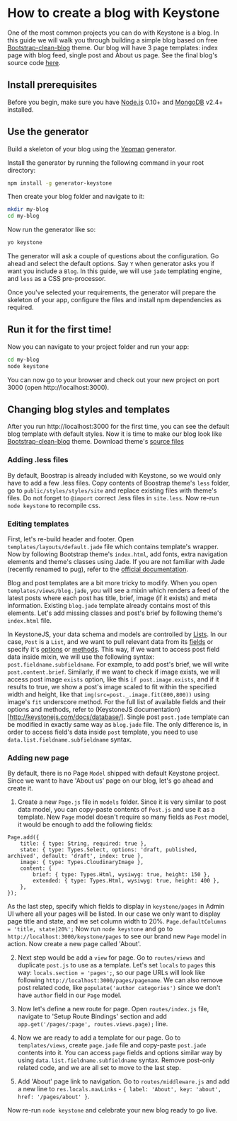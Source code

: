 # How to create a blog with Keystone

One of the most common projects you can do with Keystone is a blog.
In this guide we will walk you through building a simple blog based on free [Bootstrap-clean-blog](https://blackrockdigital.github.io/startbootstrap-clean-blog/) theme.
Our blog will have 3 page templates: index page with blog feed, single post and About us page.
See the final blog's source code [here](https://github.com/xyzteam2016/xyzcodeblog).

## Install prerequisites

Before you begin, make sure you have [Node.js](http://nodejs.org/download) 0.10+ and [MongoDB](http://www.mongodb.org/downloads) v2.4+ installed.

## Use the generator

Build a skeleton of your blog using the [Yeoman](http://yeoman.io/) generator.

Install the generator by running the following command in your root directory:

```sh
npm install -g generator-keystone
```

Then create your blog folder and navigate to it:

```sh
mkdir my-blog
cd my-blog
```

Now run the generator like so:

```sh
yo keystone
```

The generator will ask a couple of questions about the configuration.
Go ahead and select the default options. Say `Y` when generator asks you if want you include a `Blog`.
In this guide, we will use `jade` templating engine, and `less` as a CSS pre-processor.

Once you've selected your requirements, the generator will prepare the skeleton of your app, configure the files and install npm dependencies as required.

## Run it for the first time!

Now you can navigate to your project folder and run your app:

```sh
cd my-blog
node keystone
```

You can now go to your browser and check out your new project on port 3000 (open http://localhost:3000).

## Changing blog styles and templates

After you run http://localhost:3000 for the first time, you can see the default blog template with default styles. Now it is time to make our blog look like [Bootstrap-clean-blog](https://blackrockdigital.github.io/startbootstrap-clean-blog/) theme. Download theme's [source files](https://github.com/BlackrockDigital/startbootstrap-clean-blog/archive/gh-pages.zip)

### Adding .less files

By default, Boostrap is already included with Keystone, so we would only have to add a few .less files. Copy contents of Boostrap theme's `less` folder, go to `public/styles/styles/site` and replace existing files with theme's files. Do not forget to `@import` correct .less files in `site.less`. Now re-run `node keystone` to recompile css.

### Editing templates

First, let's re-build header and footer. Open `templates/layouts/default.jade` file which contains template's wrapper. Now by following Bootstrap theme's `index.html`, add fonts, extra navigation elements and theme's classes using Jade. If you are not familiar with Jade (recently renamed to pug), refer to the [official documentation](https://pugjs.org/api/getting-started.html).

Blog and post templates are a bit more tricky to modify. When you open `templates/views/blog.jade`, you will see a mixin which renders a feed of the latest posts where each post has title, brief, image (if it exists) and meta information. Existing `blog.jade` template already contains most of this elements. Let's add missing classes and post's brief by following theme's `index.html` file.

In KeystoneJS, your data schema and models are controlled by [Lists](http://keystonejs.com/docs/database/). In our case, `Post` is a `List`, and we want to pull relevant data from its [fields](http://keystonejs.com/docs/database/#fields) or specify it's [options](http://keystonejs.com/docs/database/#fields-options) or [methods](http://keystonejs.com/docs/database/#fields-underscoremethods). This way, if we want to access post field data inside mixin, we will use the following syntax: `post.fieldname.subfieldname`. For example, to add post's brief, we will write `post.content.brief`. Similarly, if we want to check if image exists, we will access post image `exists` option, like this `if post.image.exists`, and if it results to true, we show a post's image scaled to fit within the specified width and height, like that `img(src=post._.image.fit(800,800))` using image's `fit` underscore method. For the full list of available fields and their options and methods, refer to (KeystoneJS documentation)[http://keystonejs.com/docs/database/]. Single post `post.jade` template can be modified in exactly same way as `blog.jade` file. The only difference is, in order to access field's data inside `post` template, you need to use `data.list.fieldname.subfieldname` syntax.

### Adding new page

By default, there is no Page `Model` shipped with default Keystone project. Since we want to have 'About us' page on our blog, let's go ahead and create it.

1) Create a new `Page.js` file in `models` folder. Since it is very similar to post data model, you can copy-paste contents of `Post.js` and use it as a template. New `Page` model doesn't require so many fields as `Post` model, it would be enough to add the following fields:

```
Page.add({
	title: { type: String, required: true },
	state: { type: Types.Select, options: 'draft, published, archived', default: 'draft', index: true },
	image: { type: Types.CloudinaryImage },
	content: {
		brief: { type: Types.Html, wysiwyg: true, height: 150 },
		extended: { type: Types.Html, wysiwyg: true, height: 400 },
	},
});
```

As the last step, specify which fields to display in `keystone/pages` in Admin UI where all your pages will be listed. In our case we only want to display page title and state, and we set column width to 20%. `Page.defaultColumns = 'title, state|20%';` Now run `node keystone` and go to `http://localhost:3000/keystone/pages` to see our brand new `Page` model in action. Now create a new page called 'About'.

2) Next step would be add a `view` for page. Go to `routes/views` and duplicate `post.js` to use as a template. Let's set `locals` to `pages` this way: `locals.section = 'pages';`, so our page URLs will look like following `http://localhost:3000/pages/pagename`. We can also remove post related code, like `populate('author categories')` since we don't have `author` field in our `Page` model.

3) Now let's define a new route for page. Open `routes/index.js` file, navigate to 'Setup Route Bindings' section and add `app.get('/pages/:page', routes.views.page);` line.

4) Now we are ready to add a template for our page. Go to `templates/views`, create `page.jade` file and copy-paste `post.jade` contents into it. You can access `page` fields and options similar way by using `data.list.fieldname.subfieldname` syntax. Remove post-only related code, and we are all set to move to the last step.

5) Add 'About' page link to navigation. Go to `routes/middleware.js` and add a new line to `res.locals.navLinks` - `{ label: 'About', key: 'about', href: '/pages/about' }`.

Now re-run `node keystone` and celebrate your new blog ready to go live.
